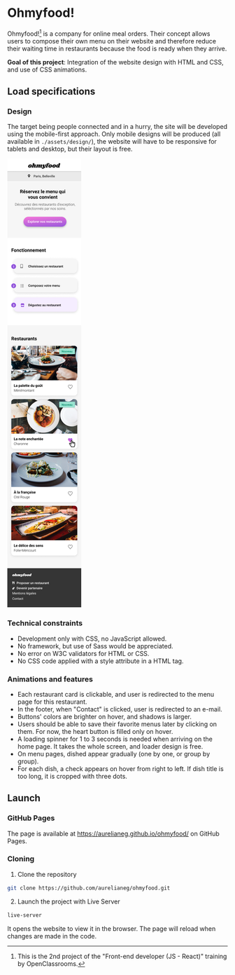 # Ohmyfood!

Ohmyfood![^1] is a company for online meal orders. Their concept allows users to compose their own menu on their website and therefore reduce their waiting time in restaurants because the food is ready when they arrive.

**Goal of this project**: Integration of the website design with HTML and CSS, and use of CSS animations.

## Load specifications

### Design

The target being people connected and in a hurry, the site will be developed using the mobile-first approach.
Only mobile designs will be produced (all available in `./assets/design/`), the website will have to be responsive for tablets and desktop, but their layout is free.

![Design for the home page](./assets/design/home.png "Design for the home page")


### Technical constraints

- Development only with CSS, no JavaScript allowed.
- No framework, but use of Sass would be appreciated.
- No error on W3C validators for HTML or CSS.
- No CSS code applied with a style attribute in a HTML tag.

### Animations and features

- Each restaurant card is clickable, and user is redirected to the menu page for this restaurant.
- In the footer, when "Contact" is clicked, user is redirected to an e-mail.
- Buttons' colors are brighter on hover, and shadows is larger.
- Users should be able to save their favorite menus later by clicking on them. For now, the heart button is filled only on hover.
- A loading spinner for 1 to 3 seconds is needed when arriving on the home page. It takes the whole screen, and loader design is free.
- On menu pages, dished appear gradually (one by one, or group by group).
- For each dish, a check appears on hover from right to left. If dish title is too long, it is cropped with three dots.


## Launch

### GitHub Pages

The page is available at <https://aurelianeg.github.io/ohmyfood/> on GitHub Pages.

### Cloning

1. Clone the repository

```sh
git clone https://github.com/aurelianeg/ohmyfood.git
```

2. Launch the project with Live Server

```sh
live-server
```

It opens the website to view it in the browser. The page will reload when changes are made in the code.


[^1]: This is the 2nd project of the "Front-end developer (JS - React)" training by OpenClassrooms.